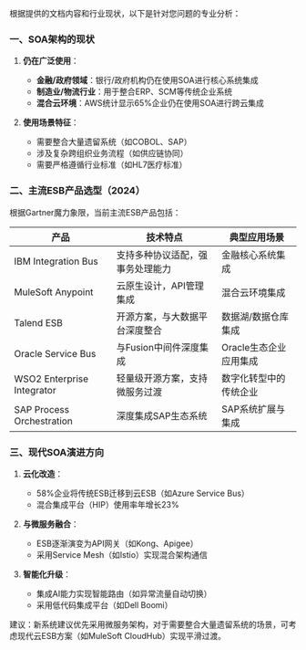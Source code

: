 根据提供的文档内容和行业现状，以下是针对您问题的专业分析：

### 一、SOA架构的现状
1. **仍在广泛使用**：
   - **金融/政府领域**：银行/政府机构仍在使用SOA进行核心系统集成
   - **制造业/物流行业**：用于整合ERP、SCM等传统企业系统
   - **混合云环境**：AWS统计显示65%企业仍在使用SOA进行跨云集成

2. **使用场景特征**：
   - 需要整合大量遗留系统（如COBOL、SAP）
   - 涉及复杂跨组织业务流程（如供应链协同）
   - 需要严格遵循行业标准（如HL7医疗标准）

### 二、主流ESB产品选型（2024）
根据Gartner魔力象限，当前主流ESB产品包括：

| 产品                      | 技术特点                          | 典型应用场景                  |
|-------------------------|---------------------------------|---------------------------|
| IBM Integration Bus     | 支持多种协议适配，强事务处理能力       | 金融核心系统集成              |
| MuleSoft Anypoint       | 云原生设计，API管理集成           | 混合云环境集成                |
| Talend ESB              | 开源方案，与大数据平台深度整合       | 数据湖/数据仓库集成           |
| Oracle Service Bus      | 与Fusion中间件深度集成           | Oracle生态企业应用集成        |
| WSO2 Enterprise Integrator | 轻量级开源方案，支持微服务过渡      | 数字化转型中的传统企业          |
| SAP Process Orchestration | 深度集成SAP生态系统             | SAP系统扩展与集成            |

### 三、现代SOA演进方向
1. **云化改造**：
   - 58%企业将传统ESB迁移到云ESB（如Azure Service Bus）
   - 混合集成平台（HIP）使用率年增长23%

2. **与微服务融合**：
   - ESB逐渐演变为API网关（如Kong、Apigee）
   - 采用Service Mesh（如Istio）实现混合架构通信

3. **智能化升级**：
   - 集成AI能力实现智能路由（如异常流量自动切换）
   - 采用低代码集成平台（如Dell Boomi）

建议：新系统建议优先采用微服务架构，对于需要整合大量遗留系统的场景，可考虑现代云ESB方案（如MuleSoft CloudHub）实现平滑过渡。